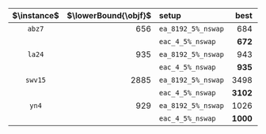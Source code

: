 |$\instance$|$\lowerBound{\objf}$|setup|best|mean|med|sd|med(t)|med(FEs)|
|:-:|--:|:--|--:|--:|--:|--:|--:|--:|
|`abz7`|656|`ea_8192_5%_nswap`|684|703|702|**8**|**54s**|**10'688'314**|
|||`eac_4_5%_nswap`|**672**|**690**|**690**|9|68s|12'474'571|
|`la24`|935|`ea_8192_5%_nswap`|943|967|967|**11**|**18s**|**4'990'002**|
|||`eac_4_5%_nswap`|**935**|**963**|**961**|16|30s|9'175'579|
|`swv15`|2885|`ea_8192_5%_nswap`|3498|3631|3632|**65**|178s|**17'747'983**|
|||`eac_4_5%_nswap`|**3102**|**3220**|**3224**|65|**168s**|18'245'534|
|`yn4`|929|`ea_8192_5%_nswap`|1026|1056|1053|**17**|**114s**|**13'206'552**|
|||`eac_4_5%_nswap`|**1000**|**1038**|**1037**|18|118s|15'382'072|
